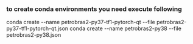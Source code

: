 


### to create conda environments you need execute following

conda create --name petrobras2-py37-tf1-pytorch-qt --file petrobras2-py37-tf1-pytorch-qt.json
conda create --name petrobras2-py38                --file petrobras2-py38.json